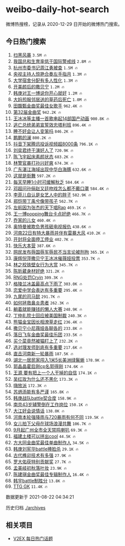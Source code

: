 # weibo-daily-hot-search

微博热搜榜，记录从 2020-12-29 日开始的微博热门搜索。

## 今日热门搜索

<!-- BEGIN -->

1. [扫黑风暴](https://s.weibo.com/weibo?q=%E6%89%AB%E9%BB%91%E9%A3%8E%E6%9A%B4&Refer=top) `3.5M 🔥`
1. [我国总和生育率低于国际警戒线](https://s.weibo.com/weibo?q=%23%E6%88%91%E5%9B%BD%E6%80%BB%E5%92%8C%E7%94%9F%E8%82%B2%E7%8E%87%E4%BD%8E%E4%BA%8E%E5%9B%BD%E9%99%85%E8%AD%A6%E6%88%92%E7%BA%BF%23&Refer=top) `2.8M 🔥`
1. [杭州市委书记周江勇被查](https://s.weibo.com/weibo?q=%23%E6%9D%AD%E5%B7%9E%E5%B8%82%E5%A7%94%E4%B9%A6%E8%AE%B0%E5%91%A8%E6%B1%9F%E5%8B%87%E8%A2%AB%E6%9F%A5%23&Refer=top) `1.5M 🔥`
1. [央视主持人惊艳合奏左手指月](https://s.weibo.com/weibo?q=%23%E5%A4%AE%E8%A7%86%E4%B8%BB%E6%8C%81%E4%BA%BA%E6%83%8A%E8%89%B3%E5%90%88%E5%A5%8F%E5%B7%A6%E6%89%8B%E6%8C%87%E6%9C%88%23&Refer=top) `1.3M 🔥`
1. [大学宿舍分配有多人性化](https://s.weibo.com/weibo?q=%23%E5%A4%A7%E5%AD%A6%E5%AE%BF%E8%88%8D%E5%88%86%E9%85%8D%E6%9C%89%E5%A4%9A%E4%BA%BA%E6%80%A7%E5%8C%96%23&Refer=top) `1.3M 🔥`
1. [开美颜后的撒贝宁](https://s.weibo.com/weibo?q=%23%E5%BC%80%E7%BE%8E%E9%A2%9C%E5%90%8E%E7%9A%84%E6%92%92%E8%B4%9D%E5%AE%81%23&Refer=top) `1.2M 🔥`
1. [韩庚对王一博说你开心就好](https://s.weibo.com/weibo?q=%E9%9F%A9%E5%BA%9A%E5%AF%B9%E7%8E%8B%E4%B8%80%E5%8D%9A%E8%AF%B4%E4%BD%A0%E5%BC%80%E5%BF%83%E5%B0%B1%E5%A5%BD&Refer=top) `1.2M 🔥`
1. [大妈煎服邻居送的草药后死亡](https://s.weibo.com/weibo?q=%23%E5%A4%A7%E5%A6%88%E7%85%8E%E6%9C%8D%E9%82%BB%E5%B1%85%E9%80%81%E7%9A%84%E8%8D%89%E8%8D%AF%E5%90%8E%E6%AD%BB%E4%BA%A1%23&Refer=top) `1.0M 🔥`
1. [田馥甄金曲奖最佳女歌手](https://s.weibo.com/weibo?q=%23%E7%94%B0%E9%A6%A5%E7%94%84%E9%87%91%E6%9B%B2%E5%A5%96%E6%9C%80%E4%BD%B3%E5%A5%B3%E6%AD%8C%E6%89%8B%23&Refer=top) `962.4K 🔥`
1. [第32届金曲奖](https://s.weibo.com/weibo?q=%E7%AC%AC32%E5%B1%8A%E9%87%91%E6%9B%B2%E5%A5%96&Refer=top) `942.2K 🔥`
1. [王冰冰等主播一首歌串起14部国产动画](https://s.weibo.com/weibo?q=%23%E7%8E%8B%E5%86%B0%E5%86%B0%E7%AD%89%E4%B8%BB%E6%92%AD%E4%B8%80%E9%A6%96%E6%AD%8C%E4%B8%B2%E8%B5%B714%E9%83%A8%E5%9B%BD%E4%BA%A7%E5%8A%A8%E7%94%BB%23&Refer=top) `900.8K 🔥`
1. [逃亡总统弟弟宣誓效忠塔利班](https://s.weibo.com/weibo?q=%23%E9%80%83%E4%BA%A1%E6%80%BB%E7%BB%9F%E5%BC%9F%E5%BC%9F%E5%AE%A3%E8%AA%93%E6%95%88%E5%BF%A0%E5%A1%94%E5%88%A9%E7%8F%AD%23&Refer=top) `896.4K 🔥`
1. [睡不好会让人变笨吗](https://s.weibo.com/weibo?q=%23%E7%9D%A1%E4%B8%8D%E5%A5%BD%E4%BC%9A%E8%AE%A9%E4%BA%BA%E5%8F%98%E7%AC%A8%E5%90%97%23&Refer=top) `846.2K 🔥`
1. [鹏鹏的澜](https://s.weibo.com/weibo?q=%23%E9%B9%8F%E9%B9%8F%E7%9A%84%E6%BE%9C%23&Refer=top) `800.2K 🔥`
1. [抖音下架腾讯投诉视频超8000条](https://s.weibo.com/weibo?q=%23%E6%8A%96%E9%9F%B3%E4%B8%8B%E6%9E%B6%E8%85%BE%E8%AE%AF%E6%8A%95%E8%AF%89%E8%A7%86%E9%A2%91%E8%B6%858000%E6%9D%A1%23&Refer=top) `796.1K 🔥`
1. [刘奕君终于演好人了](https://s.weibo.com/weibo?q=%23%E5%88%98%E5%A5%95%E5%90%9B%E7%BB%88%E4%BA%8E%E6%BC%94%E5%A5%BD%E4%BA%BA%E4%BA%86%23&Refer=top) `720.9K 🔥`
1. [陈飞宇起床素颜状态](https://s.weibo.com/weibo?q=%23%E9%99%88%E9%A3%9E%E5%AE%87%E8%B5%B7%E5%BA%8A%E7%B4%A0%E9%A2%9C%E7%8A%B6%E6%80%81%23&Refer=top) `683.2K 🔥`
1. [林警官暴打孙兴好爽](https://s.weibo.com/weibo?q=%23%E6%9E%97%E8%AD%A6%E5%AE%98%E6%9A%B4%E6%89%93%E5%AD%99%E5%85%B4%E5%A5%BD%E7%88%BD%23&Refer=top) `674.3K 🔥`
1. [广东湛江海域出现中华白海豚](https://s.weibo.com/weibo?q=%23%E5%B9%BF%E4%B8%9C%E6%B9%9B%E6%B1%9F%E6%B5%B7%E5%9F%9F%E5%87%BA%E7%8E%B0%E4%B8%AD%E5%8D%8E%E7%99%BD%E6%B5%B7%E8%B1%9A%23&Refer=top) `632.6K 🔥`
1. [这就是街舞](https://s.weibo.com/weibo?q=%E8%BF%99%E5%B0%B1%E6%98%AF%E8%A1%97%E8%88%9E&Refer=top) `597.2K 🔥`
1. [每天早睡1小时可缓解秋乏](https://s.weibo.com/weibo?q=%23%E6%AF%8F%E5%A4%A9%E6%97%A9%E7%9D%A11%E5%B0%8F%E6%97%B6%E5%8F%AF%E7%BC%93%E8%A7%A3%E7%A7%8B%E4%B9%8F%23&Refer=top) `584.6K 🔥`
1. [邓超问孙俪赵又廷吻戏怎么都不戴口罩](https://s.weibo.com/weibo?q=%23%E9%82%93%E8%B6%85%E9%97%AE%E5%AD%99%E4%BF%AA%E8%B5%B5%E5%8F%88%E5%BB%B7%E5%90%BB%E6%88%8F%E6%80%8E%E4%B9%88%E9%83%BD%E4%B8%8D%E6%88%B4%E5%8F%A3%E7%BD%A9%23&Refer=top) `584.4K 🔥`
1. [李菲儿自认是女艺人中的胖子](https://s.weibo.com/weibo?q=%23%E6%9D%8E%E8%8F%B2%E5%84%BF%E8%87%AA%E8%AE%A4%E6%98%AF%E5%A5%B3%E8%89%BA%E4%BA%BA%E4%B8%AD%E7%9A%84%E8%83%96%E5%AD%90%23&Refer=top) `582.9K 🔥`
1. [郑恺带丁禹兮像带孩子](https://s.weibo.com/weibo?q=%23%E9%83%91%E6%81%BA%E5%B8%A6%E4%B8%81%E7%A6%B9%E5%85%AE%E5%83%8F%E5%B8%A6%E5%AD%A9%E5%AD%90%23&Refer=top) `562.7K 🔥`
1. [左航因为张杰的天下唱Rap](https://s.weibo.com/weibo?q=%E5%B7%A6%E8%88%AA%E5%9B%A0%E4%B8%BA%E5%BC%A0%E6%9D%B0%E7%9A%84%E5%A4%A9%E4%B8%8B%E5%94%B1Rap&Refer=top) `469.1K 🔥`
1. [王一博popping舞台卡点好绝](https://s.weibo.com/weibo?q=%E7%8E%8B%E4%B8%80%E5%8D%9Apopping%E8%88%9E%E5%8F%B0%E5%8D%A1%E7%82%B9%E5%A5%BD%E7%BB%9D&Refer=top) `466.7K 🔥`
1. [乔家的儿女](https://s.weibo.com/weibo?q=%E4%B9%94%E5%AE%B6%E7%9A%84%E5%84%BF%E5%A5%B3&Refer=top) `460.4K 🔥`
1. [奥特曼被欺负男孩砸电视报仇](https://s.weibo.com/weibo?q=%23%E5%A5%A5%E7%89%B9%E6%9B%BC%E8%A2%AB%E6%AC%BA%E8%B4%9F%E7%94%B7%E5%AD%A9%E7%A0%B8%E7%94%B5%E8%A7%86%E6%8A%A5%E4%BB%87%23&Refer=top) `438.6K 🔥`
1. [河南22日有特大暴雨并伴有雷暴大风](https://s.weibo.com/weibo?q=%23%E6%B2%B3%E5%8D%9722%E6%97%A5%E6%9C%89%E7%89%B9%E5%A4%A7%E6%9A%B4%E9%9B%A8%E5%B9%B6%E4%BC%B4%E6%9C%89%E9%9B%B7%E6%9A%B4%E5%A4%A7%E9%A3%8E%23&Refer=top) `410.2K 🔥`
1. [开封将全面停工停业](https://s.weibo.com/weibo?q=%23%E5%BC%80%E5%B0%81%E5%B0%86%E5%85%A8%E9%9D%A2%E5%81%9C%E5%B7%A5%E5%81%9C%E4%B8%9A%23&Refer=top) `402.7K 🔥`
1. [快乐大本营](https://s.weibo.com/weibo?q=%E5%BF%AB%E4%B9%90%E5%A4%A7%E6%9C%AC%E8%90%A5&Refer=top) `387.6K 🔥`
1. [网民发布辱国辱军辱民不当言论被刑拘](https://s.weibo.com/weibo?q=%23%E7%BD%91%E6%B0%91%E5%8F%91%E5%B8%83%E8%BE%B1%E5%9B%BD%E8%BE%B1%E5%86%9B%E8%BE%B1%E6%B0%91%E4%B8%8D%E5%BD%93%E8%A8%80%E8%AE%BA%E8%A2%AB%E5%88%91%E6%8B%98%23&Refer=top) `365.1K 🔥`
1. [康辉倪萍撒贝宁王冰冰催薇娅投票](https://s.weibo.com/weibo?q=%23%E5%BA%B7%E8%BE%89%E5%80%AA%E8%90%8D%E6%92%92%E8%B4%9D%E5%AE%81%E7%8E%8B%E5%86%B0%E5%86%B0%E5%82%AC%E8%96%87%E5%A8%85%E6%8A%95%E7%A5%A8%23&Refer=top) `353.7K 🔥`
1. [林之校铁壁女行为大赏](https://s.weibo.com/weibo?q=%23%E6%9E%97%E4%B9%8B%E6%A0%A1%E9%93%81%E5%A3%81%E5%A5%B3%E8%A1%8C%E4%B8%BA%E5%A4%A7%E8%B5%8F%23&Refer=top) `345.7K 🔥`
1. [陈昕葳身材好绝](https://s.weibo.com/weibo?q=%23%E9%99%88%E6%98%95%E8%91%B3%E8%BA%AB%E6%9D%90%E5%A5%BD%E7%BB%9D%23&Refer=top) `321.2K 🔥`
1. [RNG处罚Cryin](https://s.weibo.com/weibo?q=%23RNG%E5%A4%84%E7%BD%9ACryin%23&Refer=top) `309.3K 🔥`
1. [格陵兰冰盖最高点下雨了](https://s.weibo.com/weibo?q=%23%E6%A0%BC%E9%99%B5%E5%85%B0%E5%86%B0%E7%9B%96%E6%9C%80%E9%AB%98%E7%82%B9%E4%B8%8B%E9%9B%A8%E4%BA%86%23&Refer=top) `303.0K 🔥`
1. [恋爱中学会表达有多重要](https://s.weibo.com/weibo?q=%23%E6%81%8B%E7%88%B1%E4%B8%AD%E5%AD%A6%E4%BC%9A%E8%A1%A8%E8%BE%BE%E6%9C%89%E5%A4%9A%E9%87%8D%E8%A6%81%23&Refer=top) `295.4K 🔥`
1. [九尾的司马懿](https://s.weibo.com/weibo?q=%23%E4%B9%9D%E5%B0%BE%E7%9A%84%E5%8F%B8%E9%A9%AC%E6%87%BF%23&Refer=top) `291.7K 🔥`
1. [如何拯救鼻炎患者](https://s.weibo.com/weibo?q=%23%E5%A6%82%E4%BD%95%E6%8B%AF%E6%95%91%E9%BC%BB%E7%82%8E%E6%82%A3%E8%80%85%23&Refer=top) `262.3K 🔥`
1. [躺着就能赚钱的懒人大赛](https://s.weibo.com/weibo?q=%23%E8%BA%BA%E7%9D%80%E5%B0%B1%E8%83%BD%E8%B5%9A%E9%92%B1%E7%9A%84%E6%87%92%E4%BA%BA%E5%A4%A7%E8%B5%9B%23&Refer=top) `248.9K 🔥`
1. [丁仲礼院士回应被美国制裁](https://s.weibo.com/weibo?q=%E4%B8%81%E4%BB%B2%E7%A4%BC%E9%99%A2%E5%A3%AB%E5%9B%9E%E5%BA%94%E8%A2%AB%E7%BE%8E%E5%9B%BD%E5%88%B6%E8%A3%81&Refer=top) `240.3K 🔥`
1. [熊猫金宝因长相潦草走红](https://s.weibo.com/weibo?q=%23%E7%86%8A%E7%8C%AB%E9%87%91%E5%AE%9D%E5%9B%A0%E9%95%BF%E7%9B%B8%E6%BD%A6%E8%8D%89%E8%B5%B0%E7%BA%A2%23&Refer=top) `236.4K 🔥`
1. [撒贝宁小尼薇娅各聊各的](https://s.weibo.com/weibo?q=%23%E6%92%92%E8%B4%9D%E5%AE%81%E5%B0%8F%E5%B0%BC%E8%96%87%E5%A8%85%E5%90%84%E8%81%8A%E5%90%84%E7%9A%84%23&Refer=top) `233.8K 🔥`
1. [落日飞车金曲奖最佳乐团](https://s.weibo.com/weibo?q=%23%E8%90%BD%E6%97%A5%E9%A3%9E%E8%BD%A6%E9%87%91%E6%9B%B2%E5%A5%96%E6%9C%80%E4%BD%B3%E4%B9%90%E5%9B%A2%23&Refer=top) `233.5K 🔥`
1. [买个菜竟然被猫盯上了](https://s.weibo.com/weibo?q=%23%E4%B9%B0%E4%B8%AA%E8%8F%9C%E7%AB%9F%E7%84%B6%E8%A2%AB%E7%8C%AB%E7%9B%AF%E4%B8%8A%E4%BA%86%23&Refer=top) `232.2K 🔥`
1. [选对理发师到底有多重要](https://s.weibo.com/weibo?q=%23%E9%80%89%E5%AF%B9%E7%90%86%E5%8F%91%E5%B8%88%E5%88%B0%E5%BA%95%E6%9C%89%E5%A4%9A%E9%87%8D%E8%A6%81%23&Refer=top) `217.6K 🔥`
1. [直击河南新一轮暴雨](https://s.weibo.com/weibo?q=%23%E7%9B%B4%E5%87%BB%E6%B2%B3%E5%8D%97%E6%96%B0%E4%B8%80%E8%BD%AE%E6%9A%B4%E9%9B%A8%23&Refer=top) `187.5K 🔥`
1. [湖北一居民家闯入1米5长美洲绿鬣蜥](https://s.weibo.com/weibo?q=%23%E6%B9%96%E5%8C%97%E4%B8%80%E5%B1%85%E6%B0%91%E5%AE%B6%E9%97%AF%E5%85%A51%E7%B1%B35%E9%95%BF%E7%BE%8E%E6%B4%B2%E7%BB%BF%E9%AC%A3%E8%9C%A5%23&Refer=top) `178.9K 🔥`
1. [郭晶晶霍启刚cp名郭得刚](https://s.weibo.com/weibo?q=%23%E9%83%AD%E6%99%B6%E6%99%B6%E9%9C%8D%E5%90%AF%E5%88%9Acp%E5%90%8D%E9%83%AD%E5%BE%97%E5%88%9A%23&Refer=top) `174.6K 🔥`
1. [王源 要有把上一个人干掉的自信](https://s.weibo.com/weibo?q=%E7%8E%8B%E6%BA%90%20%E8%A6%81%E6%9C%89%E6%8A%8A%E4%B8%8A%E4%B8%80%E4%B8%AA%E4%BA%BA%E5%B9%B2%E6%8E%89%E7%9A%84%E8%87%AA%E4%BF%A1&Refer=top) `174.1K 🔥`
1. [吴红玫为什么还不黑化](https://s.weibo.com/weibo?q=%23%E5%90%B4%E7%BA%A2%E7%8E%AB%E4%B8%BA%E4%BB%80%E4%B9%88%E8%BF%98%E4%B8%8D%E9%BB%91%E5%8C%96%23&Refer=top) `173.3K 🔥`
1. [嗨放派](https://s.weibo.com/weibo?q=%E5%97%A8%E6%94%BE%E6%B4%BE&Refer=top) `172.3K 🔥`
1. [苏炳添能有多严谨](https://s.weibo.com/weibo?q=%23%E8%8B%8F%E7%82%B3%E6%B7%BB%E8%83%BD%E6%9C%89%E5%A4%9A%E4%B8%A5%E8%B0%A8%23&Refer=top) `165.8K 🔥`
1. [韩庚战队battle契合度](https://s.weibo.com/weibo?q=%23%E9%9F%A9%E5%BA%9A%E6%88%98%E9%98%9Fbattle%E5%A5%91%E5%90%88%E5%BA%A6%23&Refer=top) `158.9K 🔥`
1. [南京43岁辅警倒在工作岗位](https://s.weibo.com/weibo?q=%23%E5%8D%97%E4%BA%AC43%E5%B2%81%E8%BE%85%E8%AD%A6%E5%80%92%E5%9C%A8%E5%B7%A5%E4%BD%9C%E5%B2%97%E4%BD%8D%23&Refer=top) `150.1K 🔥`
1. [大江好会说情话](https://s.weibo.com/weibo?q=%23%E5%A4%A7%E6%B1%9F%E5%A5%BD%E4%BC%9A%E8%AF%B4%E6%83%85%E8%AF%9D%23&Refer=top) `138.0K 🔥`
1. [河南本轮强降雨与720暴雨有何不同](https://s.weibo.com/weibo?q=%23%E6%B2%B3%E5%8D%97%E6%9C%AC%E8%BD%AE%E5%BC%BA%E9%99%8D%E9%9B%A8%E4%B8%8E720%E6%9A%B4%E9%9B%A8%E6%9C%89%E4%BD%95%E4%B8%8D%E5%90%8C%23&Refer=top) `119.5K 🔥`
1. [女儿拍下父母在球场浪漫共舞](https://s.weibo.com/weibo?q=%23%E5%A5%B3%E5%84%BF%E6%8B%8D%E4%B8%8B%E7%88%B6%E6%AF%8D%E5%9C%A8%E7%90%83%E5%9C%BA%E6%B5%AA%E6%BC%AB%E5%85%B1%E8%88%9E%23&Refer=top) `106.7K 🔥`
1. [9月起广州全市全天禁鸣喇叭](https://s.weibo.com/weibo?q=%239%E6%9C%88%E8%B5%B7%E5%B9%BF%E5%B7%9E%E5%85%A8%E5%B8%82%E5%85%A8%E5%A4%A9%E7%A6%81%E9%B8%A3%E5%96%87%E5%8F%AD%23&Refer=top) `69.3K 🔥`
1. [福建土楼可以拼出cool](https://s.weibo.com/weibo?q=%23%E7%A6%8F%E5%BB%BA%E5%9C%9F%E6%A5%BC%E5%8F%AF%E4%BB%A5%E6%8B%BC%E5%87%BAcool%23&Refer=top) `44.5K 🔥`
1. [方大同金曲奖最佳单曲制作人](https://s.weibo.com/weibo?q=%23%E6%96%B9%E5%A4%A7%E5%90%8C%E9%87%91%E6%9B%B2%E5%A5%96%E6%9C%80%E4%BD%B3%E5%8D%95%E6%9B%B2%E5%88%B6%E4%BD%9C%E4%BA%BA%23&Refer=top) `34.5K 🔥`
1. [韩庚刘宪华battle捧脸杀](https://s.weibo.com/weibo?q=%23%E9%9F%A9%E5%BA%9A%E5%88%98%E5%AE%AA%E5%8D%8Ebattle%E6%8D%A7%E8%84%B8%E6%9D%80%23&Refer=top) `29.1K 🔥`
1. [古代榫卯技术有多强](https://s.weibo.com/weibo?q=%23%E5%8F%A4%E4%BB%A3%E6%A6%AB%E5%8D%AF%E6%8A%80%E6%9C%AF%E6%9C%89%E5%A4%9A%E5%BC%BA%23&Refer=top) `27.9K 🔥`
1. [罗大佑获特别贡献奖](https://s.weibo.com/weibo?q=%E7%BD%97%E5%A4%A7%E4%BD%91%E8%8E%B7%E7%89%B9%E5%88%AB%E8%B4%A1%E7%8C%AE%E5%A5%96&Refer=top) `27.7K 🔥`
1. [孟美岐初秋落叶妆](https://s.weibo.com/weibo?q=%23%E5%AD%9F%E7%BE%8E%E5%B2%90%E5%88%9D%E7%A7%8B%E8%90%BD%E5%8F%B6%E5%A6%86%23&Refer=top) `23.9K 🔥`
1. [陈建骐金曲奖最佳专辑制作人](https://s.weibo.com/weibo?q=%23%E9%99%88%E5%BB%BA%E9%AA%90%E9%87%91%E6%9B%B2%E5%A5%96%E6%9C%80%E4%BD%B3%E4%B8%93%E8%BE%91%E5%88%B6%E4%BD%9C%E4%BA%BA%23&Refer=top) `16.4K 🔥`
1. [韩宇battle制胜分](https://s.weibo.com/weibo?q=%E9%9F%A9%E5%AE%87battle%E5%88%B6%E8%83%9C%E5%88%86&Refer=top) `13.8K 🔥`
1. [TTG GK](https://s.weibo.com/weibo?q=TTG%20GK&Refer=top) `11.4K 🔥`

数据更新于 2021-08-22 04:34:21

<!-- END -->

历史归档 [./archives](./archives)

## 相关项目

- [V2EX 每日热门话题](https://github.com/boojack/v2ex-daily-hot-topic)
